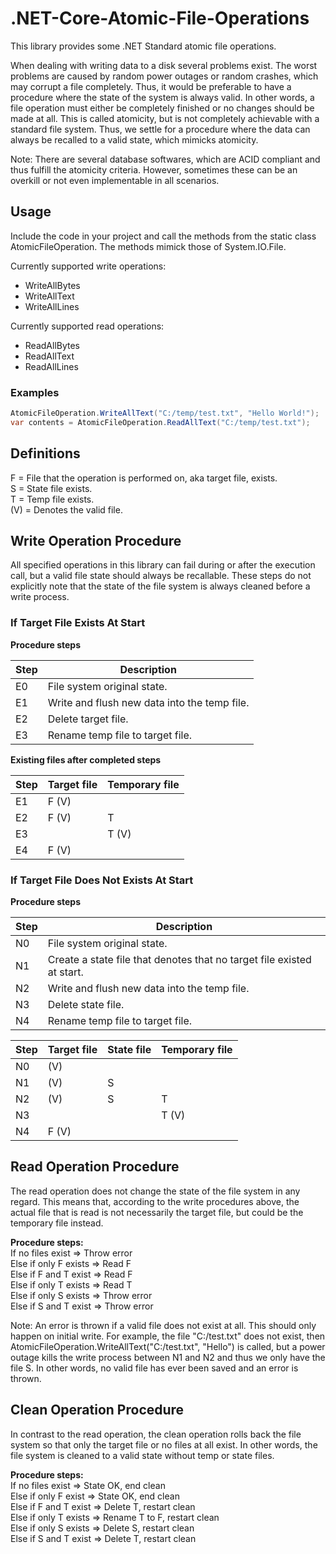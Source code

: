 # .NET-Core-Atomic-File-Operations
This library provides some .NET Standard atomic file operations.

When dealing with writing data to a disk several problems exist.
The worst problems are caused by random power outages or random crashes, 
which may corrupt a file completely. Thus, it would be preferable to have
a procedure where the state of the system is always valid. In other words,
a file operation must either be completely finished or no changes should be
made at all. This is called atomicity, but is not completely achievable with
a standard file system. Thus, we settle for a procedure where the data can
always be recalled to a valid state, which mimicks atomicity.

Note: There are several database softwares, which are ACID compliant and thus
fulfill the atomicity criteria. However, sometimes these can be an overkill or not 
even implementable in all scenarios. 



## Usage
Include the code in your project and call the methods from the static class AtomicFileOperation.
The methods mimick those of System.IO.File.

Currently supported write operations:
+ WriteAllBytes
+ WriteAllText
+ WriteAllLines

Currently supported read operations:
+ ReadAllBytes
+ ReadAllText
+ ReadAllLines

### Examples
```cs
AtomicFileOperation.WriteAllText("C:/temp/test.txt", "Hello World!");
var contents = AtomicFileOperation.ReadAllText("C:/temp/test.txt");
```

## Definitions
F = File that the operation is performed on, aka target file, exists.  
S = State file exists.  
T = Temp file exists.  
(V) = Denotes the valid file.  

## Write Operation Procedure
All specified operations in this library can fail during or after the execution
call, but a valid file state should always be recallable. These steps do not explicitly
note that the state of the file system is always cleaned before a write process.

### If Target File Exists At Start
**Procedure steps**

| Step | Description                                      |
|------|--------------------------------------------------|
| E0   | File system original state.                      |
| E1   | Write and flush new data into the temp file.     |
| E2   | Delete target file.                              |
| E3   | Rename temp file to target file.                 |

**Existing files after completed steps**

| Step | Target file | Temporary file |
|------|-------------|----------------|
| E1   | F (V)       |                |
| E2   | F (V)       | T              |
| E3   |             | T (V)          |
| E4   | F (V)       |                |

### If Target File Does Not Exists At Start
**Procedure steps**

| Step | Description                                                                |
|------|----------------------------------------------------------------------------|
| N0   | File system original state.                                                |
| N1   | Create a state file that denotes that no target file existed at start.     |
| N2   | Write and flush new data into the temp file.                               |
| N3   | Delete state file.                                                         |
| N4   | Rename temp file to target file.                                           |

| Step | Target file | State file | Temporary file |
|------|-------------|------------|----------------|
| N0   | (V)         |            |                |
| N1   | (V)         | S          |                |
| N2   | (V)         | S          | T              |
| N3   |             |            | T (V)          |
| N4   | F (V)       |            |                |

## Read Operation Procedure
The read operation does not change the state of the file system in any regard.
This means that, according to the write procedures above, the actual file that
is read is not necessarily the target file, but could be the temporary file 
instead.

**Procedure steps:**  
If no files exist => Throw error  
Else if only F exists => Read F  
Else if F and T exist => Read F  
Else if only T exists => Read T  
Else if only S exists => Throw error  
Else if S and T exist => Throw error  

Note: An error is thrown if a valid file does not exist at all. This should
only happen on initial write. For example, the file "C:/test.txt" does not exist,
then AtomicFileOperation.WriteAllText("C:/test.txt", "Hello") is called, but a
power outage kills the write process between N1 and N2 and thus we only have the
file S. In other words, no valid file has ever been saved and an error is thrown.

## Clean Operation Procedure
In contrast to the read operation, the clean operation rolls back the file system
so that only the target file or no files at all exist. In other words, the file 
system is cleaned to a valid state without temp or state files.

**Procedure steps:**  
If no files exist => State OK, end clean  
Else if only F exist => State OK, end clean  
Else if F and T exist => Delete T, restart clean  
Else if only T exists => Rename T to F, restart clean  
Else if only S exists => Delete S, restart clean  
Else if S and T exist => Delete T, restart clean  
